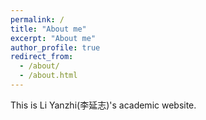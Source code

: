 ```yaml
---
permalink: /
title: "About me"
excerpt: "About me"
author_profile: true
redirect_from: 
  - /about/
  - /about.html
---
```


This is Li Yanzhi(李延志)'s academic website.

